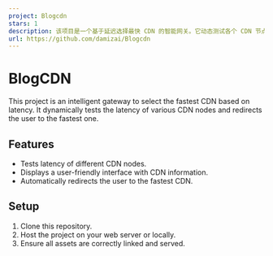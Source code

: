```yaml
---
project: Blogcdn
stars: 1
description: 该项目是一个基于延迟选择最快 CDN 的智能网关。它动态测试各个 CDN 节点的延迟，并将用户重定向到最快的节点。
url: https://github.com/damizai/Blogcdn
---
```


BlogCDN
=======

This project is an intelligent gateway to select the fastest CDN based on latency. It dynamically tests the latency of various CDN nodes and redirects the user to the fastest one.

Features
--------

-   Tests latency of different CDN nodes.
-   Displays a user-friendly interface with CDN information.
-   Automatically redirects the user to the fastest CDN.

Setup
-----

1.  Clone this repository.
2.  Host the project on your web server or locally.
3.  Ensure all assets are correctly linked and served.
